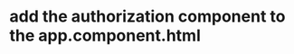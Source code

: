 # add the authorization component to the app.component.html
<app-authorization></app-authorization>

